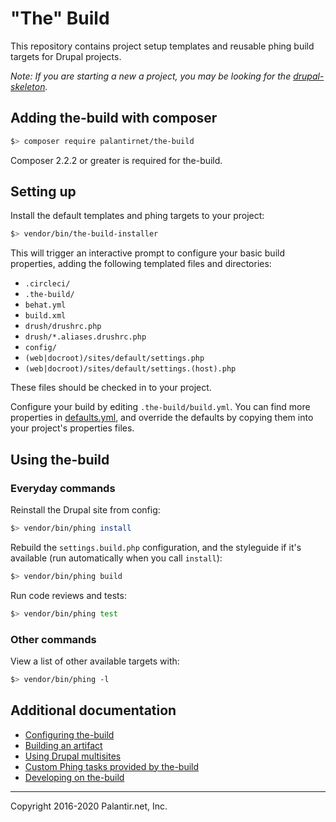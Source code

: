 # "The" Build

This repository contains project setup templates and reusable phing build targets for Drupal projects.

_Note: If you are starting a new a project, you may be looking for the [drupal-skeleton](https://github.com/palantirnet/drupal-skeleton)._

## Adding the-build with composer

```sh
$> composer require palantirnet/the-build
```

Composer 2.2.2 or greater is required for the-build.

## Setting up

Install the default templates and phing targets to your project:

```sh
$> vendor/bin/the-build-installer
```

This will trigger an interactive prompt to configure your basic build properties, adding the following templated files and directories:

* `.circleci/`
* `.the-build/`
* `behat.yml`
* `build.xml`
* `drush/drushrc.php`
* `drush/*.aliases.drushrc.php`
* `config/`
* `(web|docroot)/sites/default/settings.php`
* `(web|docroot)/sites/default/settings.(host).php`

These files should be checked in to your project.

Configure your build by editing `.the-build/build.yml`. You can find more properties in [defaults.yml](defaults.yml), and override the defaults by copying them into your project's properties files.

## Using the-build
### Everyday commands

Reinstall the Drupal site from config:

```sh
$> vendor/bin/phing install
```

Rebuild the `settings.build.php` configuration, and the styleguide if it's available (run automatically when you call `install`):

```sh
$> vendor/bin/phing build
```

Run code reviews and tests:

```sh
$> vendor/bin/phing test
```

### Other commands

View a list of other available targets with:

```sh
$> vendor/bin/phing -l
```

## Additional documentation

* [Configuring the-build](docs/configuration.md)
* [Building an artifact](docs/artifacts.md)
* [Using Drupal multisites](docs/drupal_multisite.md)
* [Custom Phing tasks provided by the-build](docs/tasks.md)
* [Developing on the-build](docs/development.md)

----
Copyright 2016-2020 Palantir.net, Inc.
